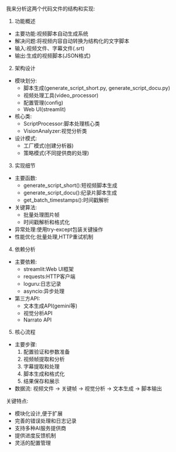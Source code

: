 我来分析这两个代码文件的结构和实现:

1. 功能概述
- 主要功能:视频脚本自动生成系统
- 解决问题:将视频内容自动转换为结构化的文字脚本
- 输入:视频文件、字幕文件(.srt)
- 输出:生成的视频脚本(JSON格式)

2. 架构设计
- 模块划分:
  - 脚本生成(generate_script_short.py, generate_script_docu.py)
  - 视频处理工具(video_processor) 
  - 配置管理(config)
  - Web UI(streamlit)
- 核心类:
  - ScriptProcessor:脚本处理核心类
  - VisionAnalyzer:视觉分析类
- 设计模式:
  - 工厂模式(创建分析器)
  - 策略模式(不同提供商的处理)

3. 实现细节
- 主要函数:
  - generate_script_short():短视频脚本生成
  - generate_script_docu():纪录片脚本生成 
  - get_batch_timestamps():时间戳解析
- 关键算法:
  - 批量处理图片帧
  - 时间戳解析和格式化
- 异常处理:使用try-except包装关键操作
- 性能优化:批量处理,HTTP重试机制

4. 依赖分析
- 主要依赖:
  - streamlit:Web UI框架
  - requests:HTTP客户端
  - loguru:日志记录
  - asyncio:异步处理
- 第三方API:
  - 文本生成API(gemini等)
  - 视觉分析API
  - Narrato API

5. 核心流程
- 主要步骤:
  1. 配置验证和参数准备
  2. 视频帧提取和分析
  3. 字幕提取和处理
  4. 脚本生成和格式化
  5. 结果保存和展示
- 数据流:
  视频文件 -> 关键帧 -> 视觉分析 -> 文本生成 -> 脚本输出

关键特点:
- 模块化设计,便于扩展
- 完善的错误处理和日志记录
- 支持多种AI服务提供商
- 提供进度反馈机制
- 灵活的配置管理